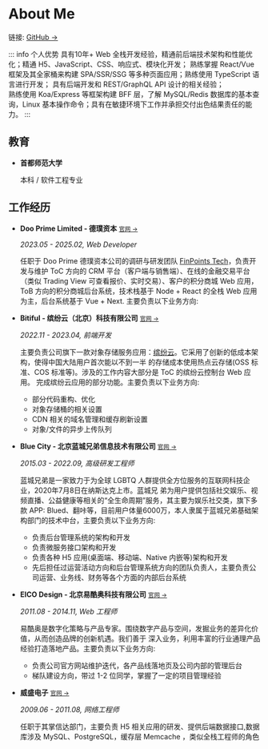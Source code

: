 # About Me

链接: [GitHub &#8594;](https://github.com/mark-lauq)

::: info 个人优势
具有10年+ Web 全栈开发经验，精通前后端技术架构和性能优化；精通 H5、JavaScript、CSS、响应式、模块化开发；
熟练掌握 React/Vue 框架及其全家桶来构建 SPA/SSR/SSG 等多种页面应用；熟练使用 TypeScript 语言进行开发；
具有后端开发和 REST/GraphQL API 设计的相关经验；
<br />
熟练使用 Koa/Express 等框架构建 BFF 层，了解 MySQL/Redis 数据库的基本查询，Linux 基本操作命令；具有在敏捷环境下工作并承担交付出色结果责任的能力。
:::

## 教育

- **首都师范大学**

  本科 / 软件工程专业

## 工作经历

- **Doo Prime Limited - 德璞资本** <small>[官网 &#8594;](https://www.dooprime.com)</small>

  _2023.05 - 2025.02, Web Developer_

  任职于 Doo Prime 德璞资本公司的调研与研发团队 [FinPoints Tech](https://www.finpoints.com)，负责开发与维护 ToC 方向的 CRM 平台（客户端与销售端）、在线的金融交易平台（类似 Trading View 可查看报价、实时交易）、客户的积分商城 Web 应用，ToB 方向的积分商城后台系统，技术栈基于 Node + React 的全栈 Web 应用为主，后台系统基于 Vue + Next. 主要负责以下业务方向:

- **Bitiful - 缤纷云（北京）科技有限公司** <small>[官网 &#8594;](https://www.bitiful.com)</small>

  _2022.11 - 2023.04, 前端开发_

  主要负责公司旗下一款对象存储服务应用：[缤纷云](https://www.bitiful.com)。它采用了创新的低成本架构，使得中国大陆用户首次能以不到一半 的存储成本使用热点云存储(OSS 标准、COS 标准等)。涉及的工作内容大部分是 ToC 的缤纷云控制台 Web 应用。
  完成缤纷云应用的部分功能。主要负责以下业务方向:

  - 部分代码重构、优化
  - 对象存储桶的相关设置
  - CDN 相关的域名管理和缓存刷新设置
  - 对象/文件的异步上传队列

- **Blue City - 北京蓝城兄弟信息技术有限公司** <small>[官网 &#8594;](https://www.bluecity.com)</small>

  _2015.03 - 2022.09, 高级研发工程师_

  蓝城兄弟是一家致力于为全球 LGBTQ 人群提供全方位服务的互联网科技企业，2020年7月8日在纳斯达克上市。蓝城兄 弟为用户提供包括社交娱乐、视频直播、公益健康等相关的“全生命周期”服务，其主要为娱乐社交类，旗下多款 APP: Blued、翻咔等，目前用户体量6000万，本人隶属于蓝城兄弟基础架构部门的技术中台，主要负责以下业务方向:

  - 负责后台管理系统的架构和开发
  - 负责微服务接口架构和开发
  - 负责各种 H5 应用(桌面端、移动端、Native 内嵌等)架构和开发
  - 先后担任过运营活动方向和后台管理系统方向的团队负责人，主要负责公司运营、业务线、财务等各个方面的内部后台系统

- **EICO Design - 北京易酷奥科技有限公司** <small>[官网 &#8594;](https://eicoinc.com)</small>

  _2011.08 - 2014.11, Web 工程师_

  易酷奥是数字化策略与产品专家。围绕数字产品与空间，发掘业务的差异化价值，从而创造品牌的创新机遇。我们善于 深入业务，利用丰富的行业通理产品经验打造落地产品。主要负责以下业务方向:

  - 负责公司官方网站维护迭代，各产品线落地页及公司内部的管理后台
  - 梯队建设方向，带过 1-2 位同学，掌握了一定的项目管理经验

- **威盛电子** <small>[官网 &#8594;](https://www.viatech.com.cn)</small>

  _2009.06 - 2011.08, 网络工程师_

  任职于其掌信达部门，主要负责 H5 相关应用的研发、提供后端数据接口,数据库涉及 MySQL、PostgreSQL，缓存层 Memcache ，类似全栈工程师的角色
